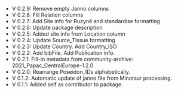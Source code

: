 - V 0.2.9: Remove empty Janno columns
- V 0.2.8: Fill Relation columns
- V 0.2.7: Add Site info for Ruzyně and standardise formatting
- V 0.2.6: Update package description
- V 0.2.5: Added site info from Location column
- V 0.2.4: Update Source_Tissue formatting
- V 0.2.3: Update Country. Add Country_ISO
- V 0.2.2: Add bibFile. Add Publication info.
- V 0.2.1: Fill-in metadata from community-archive: 2021_Papac_CentralEurope-1.2.0
- V 0.2.0: Rearrange Poseidon_IDs alphabetically.
- V 0.1.2: Automatic update of janno file from Minotaur processing.
- V 0.1.1: Added self as contributor to package.
